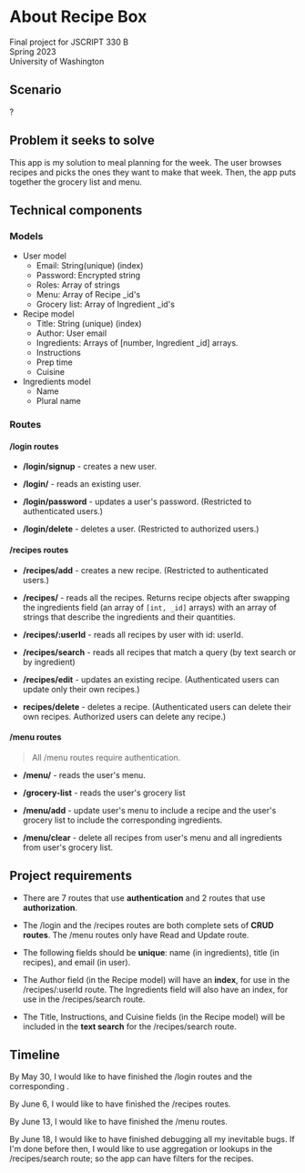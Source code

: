 # About **Recipe Box**

Final project for JSCRIPT 330 B <br>
Spring 2023 <br>
University of Washington

## Scenario

?

## Problem it seeks to solve

This app is my solution to meal planning for the week. The user browses recipes and picks the ones they want to make that week. Then, the app puts together the grocery list and menu.

## Technical components

### Models

- User model
  - Email: String(unique) (index)
  - Password: Encrypted string
  - Roles: Array of strings
  - Menu: Array of Recipe _id's
  - Grocery list: Array of Ingredient _id's
- Recipe model
  - Title: String (unique) (index)
  - Author: User email
  - Ingredients: Arrays of [number, Ingredient _id] arrays.
  - Instructions
  - Prep time
  - Cuisine
- Ingredients model
  - Name
  - Plural name

### Routes

#### /login routes

- **/login/signup** - creates a new user.

- **/login/** - reads an existing user.

- **/login/password** - updates a user's password. (Restricted to authenticated users.)

- **/login/delete** - deletes a user. (Restricted to authorized users.)

#### /recipes routes

- **/recipes/add** - creates a new recipe. (Restricted to authenticated users.)

- **/recipes/** - reads all the recipes. Returns recipe objects after swapping the ingredients field (an array of `[int, _id]` arrays) with an array of strings that describe the ingredients and their quantities.

- **/recipes/:userId** - reads all recipes by user with id: userId.

- **/recipes/search** - reads all recipes that match a query (by text search or by ingredient)


- **/recipes/edit** - updates an existing recipe. (Authenticated users can update only their own recipes.)

- **recipes/delete** - deletes a recipe. (Authenticated users can delete their own recipes. Authorized users can delete any recipe.)

#### /menu routes

> All /menu routes require authentication.

- **/menu/** - reads the user's menu.

- **/grocery-list** - reads the user's grocery list

- **/menu/add** - update user's menu to include a recipe and the user's grocery list to include the corresponding ingredients.

- **/menu/clear** - delete all recipes from user's menu and all ingredients from user's grocery list.

## Project requirements

- There are 7 routes that use **authentication** and 2 routes that use **authorization**.

- The /login and the /recipes routes are both complete sets of **CRUD routes**. The /menu routes only have Read and Update route.

- The following fields should be **unique**: name (in ingredients), title (in recipes), and  email (in user).

- The Author field (in the Recipe model) will have an **index**, for use in the /recipes/:userId route. The Ingredients field will also have an index, for use in the /recipes/search route.

- The Title, Instructions, and Cuisine fields (in the Recipe model) will be included in the **text search** for the /recipes/search route.


## Timeline

By May 30, I would like to have finished the /login routes and the corresponding .

By June 6, I would like to have finished the /recipes routes.

By June 13, I would like to have finished the /menu routes.

By June 18, I would like to have finished debugging all my inevitable bugs. If I'm done before then, I would like to use aggregation or lookups in the /recipes/search route; so the app can have filters for the recipes.